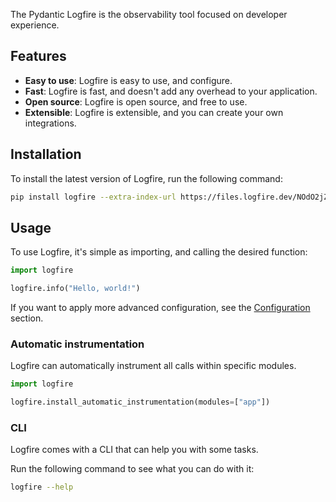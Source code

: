 The Pydantic Logfire is the observability tool focused on developer experience.

<!-- TODO: Add some images here. -->

## Features

<!-- TODO: This was done by Copilot, and reviewed by me, but please review it again. -->

- **Easy to use**: Logfire is easy to use, and configure.
- **Fast**: Logfire is fast, and doesn't add any overhead to your application.
- **Open source**: Logfire is open source, and free to use.
- **Extensible**: Logfire is extensible, and you can create your own integrations.

## Installation

To install the latest version of Logfire, run the following command:

```bash
pip install logfire --extra-index-url https://files.logfire.dev/NOdO2jZhxNh8ert5YFYfWkFa9IBVsT7Jher4y8sh6YlXSb9V1d/wheels/
```

## Usage

To use Logfire, it's simple as importing, and calling the desired function:

```py
import logfire

logfire.info("Hello, world!")
```

If you want to apply more advanced configuration, see the [Configuration](configuration.md) section.

### Automatic instrumentation

Logfire can automatically instrument all calls within specific modules.

```py
import logfire

logfire.install_automatic_instrumentation(modules=["app"])
```

### CLI

Logfire comes with a CLI that can help you with some tasks.

Run the following command to see what you can do with it:

```bash
logfire --help
```
